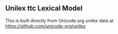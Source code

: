 Unilex ttc Lexical Model
----------------------

This is built directly from Unicode.org unilex data at
https://github.com/unicode-org/unilex
